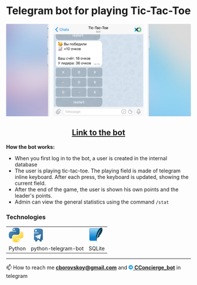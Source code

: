 # Telegram bot for playing Tic-Tac-Toe

<a href="https://t.me/cTicTacToe_bot" target="_blank">
  <img src="https://github.com/cborovskoy/cborovskoy/blob/83475c612d8f7c609075cc9a19ee62dc36af7b8a/pics/projects/bot-tic-tac-toe.jpg" />
</a>

<h2 align="center"><a href="https://t.me/cTicTacToe_bot" target="_blank">Link to the bot</a></h2>


**How the bot works:**
- When you first log in to the bot, a user is created in the internal database
- The user is playing tic-tac-toe. The playing field is made of telegram inline keyboard. After each press, the keyboard is updated, showing the current field.
- After the end of the game, the user is shown his own points and the leader's points.
- Admin can view the general statistics using the command ```/stat```

### Technologies
<table>
<tr>
  <td><img src="https://github.com/cborovskoy/cborovskoy/blob/17307616633d5fb4d2bd38643a2a3729d546a094/pics/logo_python.svg"
           alt="Logo Python" width="40" height="40"/></td>
  <td><img src="https://github.com/cborovskoy/cborovskoy/blob/17307616633d5fb4d2bd38643a2a3729d546a094/pics/logo_python-telegram-bot.png"
           alt="Logo python-telegram-bot" width="40" height="40"/></td>
  <td><img src="https://github.com/cborovskoy/cborovskoy/blob/83475c612d8f7c609075cc9a19ee62dc36af7b8a/pics/logo_sqlite3.svg"
           alt="Logo SQLite" width="40" height="40"/></td>
</tr> 
<tr>
  <td>Python</td>
  <td>python-telegram-bot</td>
  <td>SQLite</td>
</tr>
</table>

<hr>

📫 How to reach me **cborovskoy@gmail.com** and <a href="https://t.me/cconcierge_bot" target="_blank">
  <img src="https://github.com/cborovskoy/cborovskoy/blob/186172a344fa06712b4fafa38ac876ca4198f6c9/pics/logo_telegram.svg" width="12" height="12" />
  **CConcierge_bot**</a> in telegram 

